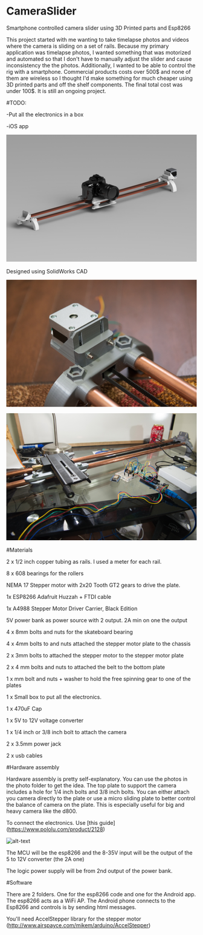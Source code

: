 # CameraSlider

Smartphone controlled camera slider using 3D Printed parts and Esp8266

This project started with me wanting to take timelapse photos and videos where the camera is sliding on a set of rails. Because my primary application was timelapse photos, I wanted something that was motorized and automated so that I don't have to manually adjust the slider and cause inconsistency the the photos. Additionally, I wanted to be able to control the rig with a smartphone. Commercial products costs over 500$ and none of them are wireless so I thought I'd make something for much cheaper using 3D printed parts and off the shelf components. The final total cost was under 100$. It is still an ongoing project.

#TODO: 

-Put all the electronics in a box

-iOS app

![alt text](https://github.com/HanYangZhao/CameraSlider/blob/master/cad/render/1.JPG)

Designed using SolidWorks CAD

![alt text](https://github.com/HanYangZhao/CameraSlider/blob/master/Photos/DSC_7220_3000.jpg)

![alt text](https://github.com/HanYangZhao/CameraSlider/blob/master/Photos/DSC_7254_3000.jpg)




#Materials

2 x  1/2 inch copper tubing as rails. I used a meter for each rail.

8 x 608 bearings for the rollers

NEMA 17 Stepper motor with 2x20 Tooth GT2 gears to drive the plate.

1x ESP8266 Adafruit Huzzah  + FTDI cable

1x A4988 Stepper Motor Driver Carrier, Black Edition

5V power bank as power source with 2 output. 2A min on one the output

4 x 8mm bolts and nuts for the skateboard bearing

4 x 4mm bolts to and nuts attached the stepper motor plate to the chassis

2 x 3mm bolts to attached the stepper motor to the stepper motor plate

2 x 4 mm bolts and nuts to attached the belt to the bottom plate

1 x  mm bolt and nuts + washer to hold the free spinning gear to one of the plates

1 x Small box to put all the electronics.

1 x 470uF Cap

1 x 5V to 12V voltage converter

1 x 1/4 inch or 3/8 inch bolt to attach the camera

2 x 3.5mm power jack

2 x usb cables

#Hardware assembly

Hardware assembly is pretty self-explanatory. You can use the photos in the photo folder to get the idea. The top plate to support the camera includes a hole for 1/4 inch bolts and 3/8 inch bolts. You can either attach you camera directly to the plate or use a micro sliding plate to better control the balance of camera on the plate. This is especially useful for big and heavy camera like the d800.

To connect the electronics. Use [this guide] (https://www.pololu.com/product/2128)

![alt-text](https://a.pololu-files.com/picture/0J4069.600.png)

The MCU will be the esp8266 and the 8-35V input will be the output of the 5 to 12V converter (the 2A one)

The logic power supply will be from 2nd output of the power bank.

#Software

There are 2 folders. One for the esp8266 code and one for the Android app. The esp8266 acts as a WiFi AP. The Android phone connects to the Esp8266 and controls is by sending html messages.

You'll need AccelStepper library for the stepper motor (http://www.airspayce.com/mikem/arduino/AccelStepper)





